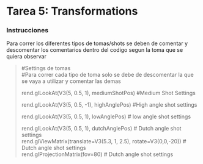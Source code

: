 # Tarea 5: Transformations  
### Instrucciones  
Para correr los diferentes tipos de tomas/shots se deben de comentar y descomentar los comentarios dentro del codigo segun la toma que se quiera observar  
>#Settings de tomas  
>#Para correr cada tipo de toma solo se debe de descomentar la que se vaya a utilizar y comentar las demas  
>  
>rend.glLookAt(V3(5, 0.5, 1), mediumShotPos) #Medium Shot Settings  
>  
>rend.glLookAt(V3(5, 0.5, -1), highAnglePos) #High angle shot settings  
>  
>rend.glLookAt(V3(5, 0.5, 1), lowAnglePos) # low angle shot settings  
>  
>rend.glLookAt(V3(5, 0.5, 1), dutchAnglePos) # Dutch angle shot settings  
>rend.glViewMatrix(translate=V3(5.3, 1, 2.5), rotate=V3(0,0,-20)) # Dutch angle shot settings  
>rend.glProjectionMatrix(fov=80) # Dutch angle shot settings  
 

